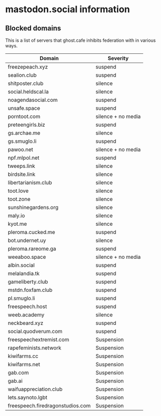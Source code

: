 # mastodon.social information
## Blocked domains

This is a list of servers that ghost.cafe inhibits federation with in various ways.

|Domain|Severity|
|------|---------|
|freezepeach.xyz|suspend|
|sealion.club|suspend|
|shitposter.club|silence|
|social.heldscal.la|silence|
|noagendasocial.com|suspend|
|unsafe.space|suspend|
|porntoot.com|silence + no media|
|preteengirls.biz|suspend|
|gs.archae.me|silence|
|gs.smuglo.li|suspend|
|pawoo.net|silence + no media|
|npf.mlpol.net|suspend|
|tweeps.link|silence|
|birdsite.link|silence|
|libertarianism.club|silence|
|toot.love|silence|
|toot.zone|silence|
|sunshinegardens.org|silence|
|maly.io|silence|
|kyot.me|silence|
|pleroma.cucked.me|suspend|
|bot.undernet.uy|silence|
|pleroma.rareome.ga|suspend|
|weeaboo.space|silence + no media|
|albin.social|suspend|
|melalandia.tk|suspend|
|gameliberty.club|suspend|
|mstdn.foxfam.club|suspend|
|pl.smuglo.li|suspend|
|freespeech.host|suspend|
|weeb.academy|silence|
|neckbeard.xyz|suspend|
|social.quodverum.com|suspend|
|freespeechextremist.com|Suspension|
|rapefeminists.network|Suspension|
|kiwifarms.cc|Suspension|
|kiwifarms.net|Suspension|
|gab.com|Suspension|
|gab.ai|Suspension|
|waifuappreciation.club|Suspension|
|lets.saynoto.lgbt|Suspension|
|freespeech.firedragonstudios.com|Suspension|
